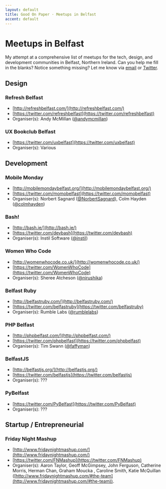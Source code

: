 ```yaml
---
layout: default
title: Good On Paper · Meetups in Belfast
accent: default
---
```


# Meetups in Belfast

My attempt at a comprehensive list of meetups for the tech, design, and development communities in Belfast, Northern Ireland. Can you help me fill in the blanks? Notice something missing? Let me know via [email](mailto:andy@goodonpaper.com) or [Twitter](https://twitter.com/andymcmillan).

## Design

### Refresh Belfast
* [http://refreshbelfast.com/](http://refreshbelfast.com/)
* [https://twitter.com/refreshbelfast](https://twitter.com/refreshbelfast)
* Organiser(s): Andy McMillan ([@andymcmillan](https://twitter.com/andymcmillan))
 
### UX Bookclub Belfast
* [https://twitter.com/uxbelfast](https://twitter.com/uxbelfast)
* Organiser(s): Various

## Development

### Mobile Monday
* [http://mobilemondaybelfast.org/](http://mobilemondaybelfast.org/)
* [https://twitter.com/momobelfast](https://twitter.com/momobelfast)
* Organiser(s): Norbert Sagnard ([@NorbertSagnard](https://twitter.com/NorbertSagnard)), Colm Hayden ([@colmhayden](https://twitter.com/colmhayden))

### Bash!
* [http://bash.ie/](http://bash.ie/)
* [https://twitter.com/devbash](https://twitter.com/devbash)
* Organiser(s): Instil Software ([@instil](https://twitter.com/instil))

### Women Who Code
* [http://womenwhocode.co.uk/](http://womenwhocode.co.uk/)
* [https://twitter.com/WomenWhoCode](https://twitter.com/WomenWhoCode)
* Organiser(s): Sheree Atcheson ([@nirushika](https://twitter.com/nirushika))

### Belfast Ruby
* [http://belfastruby.com/](http://belfastruby.com/)
* [https://twitter.com/belfastruby](https://twitter.com/belfastruby)
* Organiser(s): Rumble Labs ([@rumblelabs](https://twitter.com/rumblelabs))

### PHP Belfast
* [http://phpbelfast.com/](http://phpbelfast.com/)
* [https://twitter.com/phpbelfast](https://twitter.com/phpbelfast)
* Organiser(s): Tim Swann ([@faffyman](https://twitter.com/faffyman))

### BelfastJS
* [http://belfastjs.org/](http://belfastjs.org/)
* [https://twitter.com/belfastjs](https://twitter.com/belfastjs)
* Organiser(s): ???
 
### PyBelfast
* [https://twitter.com/PyBelfast](https://twitter.com/PyBelfast)
* Organiser(s): ???

## Startup / Entrepreneurial

### Friday Night Mashup
* [http://www.fridaynightmashup.com/](http://www.fridaynightmashup.com/)
* [https://twitter.com/FNMashup](https://twitter.com/FNMashup)
* Organiser(s): Aaron Taylor, Geoff McGimpsey, John Ferguson, Catherine Morris, Herman Chan, Graham Moucka , Caroline Smith, Katie McQuillan ([http://www.fridaynightmashup.com/#the-team](http://www.fridaynightmashup.com/#the-team)).
